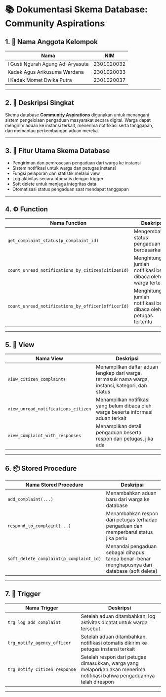 # 📚 Dokumentasi Skema Database: Community Aspirations

## 1. 👥 Nama Anggota Kelompok

|                  Nama                 |     NIM      |
|---------------------------------------|--------------|
|   I Gusti Ngurah Agung Adi Aryasuta   |  2301020032  |
|   Kadek Agus Arikusuma Wardana        |  2301020033  |
|   I Kadek Momet Dwika Putra           |  2301020037  |

---

## 2. 📝 Deskripsi Singkat

Skema database **Community Aspirations** digunakan untuk menangani sistem pengelolaan pengaduan masyarakat secara digital. Warga dapat mengirim aduan ke instansi terkait, menerima notifikasi serta tanggapan, dan memantau perkembangan aduan mereka.

---

## 3. 🚀 Fitur Utama Skema Database

- Pengiriman dan pemrosesan pengaduan dari warga ke instansi
- Sistem notifikasi untuk warga dan petugas instansi
- Fungsi pelaporan dan statistik melalui view
- Log aktivitas secara otomatis dengan trigger
- Soft delete untuk menjaga integritas data
- Otomatisasi status pengaduan saat mendapat tanggapan

---

## 4. ⚙️ Function

| Nama Function | Deskripsi |
|---------------|-----------|
| `get_complaint_status(p_complaint_id)` | Mengembalikan status pengaduan berdasarkan ID |
| `count_unread_notifications_by_citizen(citizenId)` | Menghitung jumlah notifikasi belum dibaca oleh warga tertentu |
| `count_unread_notifications_by_officer(officerId)` | Menghitung jumlah notifikasi belum dibaca oleh petugas tertentu |

---

## 5. 🔎 View

| Nama View | Deskripsi |
|-----------|-----------|
| `view_citizen_complaints` | Menampilkan daftar aduan lengkap dari warga, termasuk nama warga, instansi, kategori, dan status |
| `view_unread_notifications_citizen` | Menampilkan notifikasi yang belum dibaca oleh warga beserta informasi aduan terkait |
| `view_complaint_with_responses` | Menampilkan detail pengaduan beserta respon dari petugas, jika ada |

---

## 6. 📦 Stored Procedure

| Nama Stored Procedure | Deskripsi |
|------------------------|-----------|
| `add_complaint(...)` | Menambahkan aduan baru dari warga ke database |
| `respond_to_complaint(...)` | Menambahkan respon dari petugas terhadap pengaduan dan memperbarui status jika perlu |
| `soft_delete_complaint(p_complaint_id)` | Menandai pengaduan sebagai dihapus tanpa benar-benar menghapusnya dari database (soft delete) |

---

## 7. 🔁 Trigger

| Nama Trigger | Deskripsi |
|--------------|-----------|
| `trg_log_add_complaint` | Setelah aduan ditambahkan, log aktivitas dicatat untuk warga tersebut |
| `trg_notify_agency_officer` | Setelah aduan ditambahkan, notifikasi otomatis dikirim ke petugas instansi terkait |
| `trg_notify_citizen_response` | Setelah respon dari petugas dimasukkan, warga yang melaporkan akan menerima notifikasi bahwa pengaduannya telah direspon |

---

